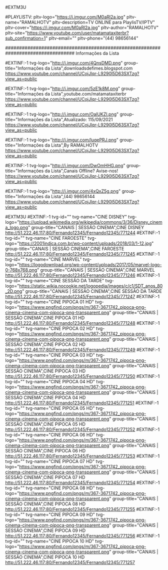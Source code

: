 
#EXTM3U

#PLAYLISTV: pltv-logo="https://i.imgur.com/M0aRl2a.jpg" pltv-name="RAMALHOTV" pltv-description=TV ONLINE para PlaylisTV/IPTV" pltv-cover="https://i.imgur.com/M0aRl2a.jpg" pltv-author="RAMALHOTV" pltv-site="https://www.youtube.com/user/matamataxiterbr?sub_confirmation=1" pltv-email="" pltv-phone="(44) 98656144"

################################################################################# Informações da Lista

#EXTINF:-1 tvg-logo="http://i.imgur.com/4QnsDMD.png" group-title="Informações da Lista",downloadsdefimes.blogspot.com
https://www.youtube.com/channel/UCojJlqr-L9290l5D63SXTzg?view_as=public

#EXTINF:-1 tvg-logo="http://i.imgur.com/5zE1k8M.png" group-title="Informações da Lista",youtube.com/matamataxiterbr
https://www.youtube.com/channel/UCojJlqr-L9290l5D63SXTzg?view_as=public

#EXTINF:-1 tvg-logo="http://i.imgur.com/OalUKZI.png" group-title="Informações da Lista",Atualizado: 115/09/2021
https://www.youtube.com/channel/UCojJlqr-L9290l5D63SXTzg?view_as=public

#EXTINF:-1 tvg-logo="http://i.imgur.com/luqePRJ.png" group-title="Informações da Lista",By RAMALHOTV
https://www.youtube.com/channel/UCojJlqr-L9290l5D63SXTzg?view_as=public

#EXTINF:-1 tvg-logo="http://i.imgur.com/DwOmHHG.png" group-title="Informações da Lista",Canais Offline? Avise-nos!
https://www.youtube.com/channel/UCojJlqr-L9290l5D63SXTzg?view_as=public

#EXTINF:-1 tvg-logo="http://i.imgur.com/4xQxZ5g.png" group-title="Informações da Lista",(44) 98656144
https://www.youtube.com/channel/UCojJlqr-L9290l5D63SXTzg?view_as=public


#EXTM3U
#EXTINF:-1 tvg-id="" tvg-name="CINE DISNEY" tvg-logo="https://upload.wikimedia.org/wikipedia/commons/3/36/Disney_cinema_logo.png" group-title="CANAIS | SESSÃO CINEMA",CINE DISNEY
http://51.222.46.117:80/Fernando12345/Fernando12345/771244
#EXTINF:-1 tvg-id="" tvg-name="CINE FAROESTE" tvg-logo="https://2001indica.com.br/wp-content/uploads/2018/03/1-12.jpg" group-title="CANAIS | SESSÃO CINEMA",CINE FAROESTE
http://51.222.46.117:80/Fernando12345/Fernando12345/771245
#EXTINF:-1 tvg-id="" tvg-name="CINE MARVEL" tvg-logo="https://logodownload.org/wp-content/uploads/2017/05/marvel-logo-0-768x768.png" group-title="CANAIS | SESSÃO CINEMA",CINE MARVEL
http://51.222.46.117:80/Fernando12345/Fernando12345/771246
#EXTINF:-1 tvg-id="" tvg-name="CINE SESSÃO DA TARDE" tvg-logo="https://static.wikia.nocookie.net/logopedia/images/c/c1/SDT_anos_80_2D.png" group-title="CANAIS | SESSÃO CINEMA",CINE SESSÃO DA TARDE
http://51.222.46.117:80/Fernando12345/Fernando12345/771247
#EXTINF:-1 tvg-id="" tvg-name="CINE PIPOCA 01 HD" tvg-logo="https://www.pngfind.com/pngs/m/367-3671742_pipoca-png-cinema-cinema-com-pipoca-png-transparent.png" group-title="CANAIS | SESSÃO CINEMA",CINE PIPOCA 01 HD
http://51.222.46.117:80/Fernando12345/Fernando12345/771248
#EXTINF:-1 tvg-id="" tvg-name="CINE PIPOCA 02 HD" tvg-logo="https://www.pngfind.com/pngs/m/367-3671742_pipoca-png-cinema-cinema-com-pipoca-png-transparent.png" group-title="CANAIS | SESSÃO CINEMA",CINE PIPOCA 02 HD
http://51.222.46.117:80/Fernando12345/Fernando12345/771249
#EXTINF:-1 tvg-id="" tvg-name="CINE PIPOCA 03 HD" tvg-logo="https://www.pngfind.com/pngs/m/367-3671742_pipoca-png-cinema-cinema-com-pipoca-png-transparent.png" group-title="CANAIS | SESSÃO CINEMA",CINE PIPOCA 03 HD
http://51.222.46.117:80/Fernando12345/Fernando12345/771250
#EXTINF:-1 tvg-id="" tvg-name="CINE PIPOCA 04 HD" tvg-logo="https://www.pngfind.com/pngs/m/367-3671742_pipoca-png-cinema-cinema-com-pipoca-png-transparent.png" group-title="CANAIS | SESSÃO CINEMA",CINE PIPOCA 04 HD
http://51.222.46.117:80/Fernando12345/Fernando12345/771251
#EXTINF:-1 tvg-id="" tvg-name="CINE PIPOCA 05 HD" tvg-logo="https://www.pngfind.com/pngs/m/367-3671742_pipoca-png-cinema-cinema-com-pipoca-png-transparent.png" group-title="CANAIS | SESSÃO CINEMA",CINE PIPOCA 05 HD
http://51.222.46.117:80/Fernando12345/Fernando12345/771252
#EXTINF:-1 tvg-id="" tvg-name="CINE PIPOCA 06 HD" tvg-logo="https://www.pngfind.com/pngs/m/367-3671742_pipoca-png-cinema-cinema-com-pipoca-png-transparent.png" group-title="CANAIS | SESSÃO CINEMA",CINE PIPOCA 06 HD
http://51.222.46.117:80/Fernando12345/Fernando12345/771253
#EXTINF:-1 tvg-id="" tvg-name="CINE PIPOCA 07 HD" tvg-logo="https://www.pngfind.com/pngs/m/367-3671742_pipoca-png-cinema-cinema-com-pipoca-png-transparent.png" group-title="CANAIS | SESSÃO CINEMA",CINE PIPOCA 07 HD
http://51.222.46.117:80/Fernando12345/Fernando12345/771254
#EXTINF:-1 tvg-id="" tvg-name="CINE PIPOCA 08 HD" tvg-logo="https://www.pngfind.com/pngs/m/367-3671742_pipoca-png-cinema-cinema-com-pipoca-png-transparent.png" group-title="CANAIS | SESSÃO CINEMA",CINE PIPOCA 08 HD
http://51.222.46.117:80/Fernando12345/Fernando12345/771255
#EXTINF:-1 tvg-id="" tvg-name="CINE PIPOCA 09 HD" tvg-logo="https://www.pngfind.com/pngs/m/367-3671742_pipoca-png-cinema-cinema-com-pipoca-png-transparent.png" group-title="CANAIS | SESSÃO CINEMA",CINE PIPOCA 09 HD
http://51.222.46.117:80/Fernando12345/Fernando12345/771256
#EXTINF:-1 tvg-id="" tvg-name="CINE PIPOCA 10 HD" tvg-logo="https://www.pngfind.com/pngs/m/367-3671742_pipoca-png-cinema-cinema-com-pipoca-png-transparent.png" group-title="CANAIS | SESSÃO CINEMA",CINE PIPOCA 10 HD
http://51.222.46.117:80/Fernando12345/Fernando12345/771257


